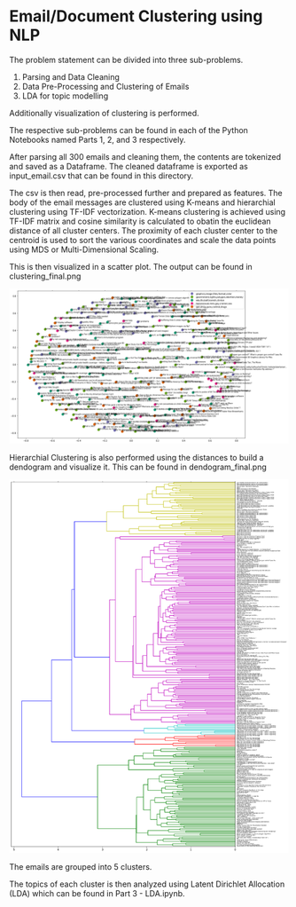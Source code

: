 # Email/Document Clustering using NLP

The problem statement can be divided into three sub-problems.

1. Parsing and Data Cleaning
2. Data Pre-Processing and Clustering of Emails
3. LDA for topic modelling

Additionally visualization of clustering is performed.

The respective sub-problems can be found in each of the Python Notebooks named Parts 1, 2, and 3 respectively.

After parsing all 300 emails and cleaning them, the contents are tokenized and saved as a Dataframe.
The cleaned dataframe is exported as input_email.csv that can be found in this directory.

The csv is then read, pre-processed further and prepared as features.
The body of the email messages are clustered using K-means and hierarchial clustering using TF-IDF vectorization.
K-means clustering is achieved using TF-IDF matrix and cosine similarity is calculated to obatin the euclidean distance of all cluster centers.
The proximity of each cluster center to the centroid is used to sort the various coordinates and scale the data points using MDS or Multi-Dimensional Scaling.

This is then visualized in a scatter plot. The output can be found in clustering_final.png

![alt-text](https://github.com/Vandhana-Visaka/Email-Document-Clustering-using-NLP/blob/main/clustering_final.png)

Hierarchial Clustering is also performed using the distances to build a dendogram and visualize it. 
This can be found in dendogram_final.png

![alt-text](https://github.com/Vandhana-Visaka/Email-Document-Clustering-using-NLP/blob/main/dendogram_final.png)

The emails are grouped into 5 clusters.

The topics of each cluster is then analyzed using Latent Dirichlet Allocation (LDA) which can be found in Part 3 - LDA.ipynb.





